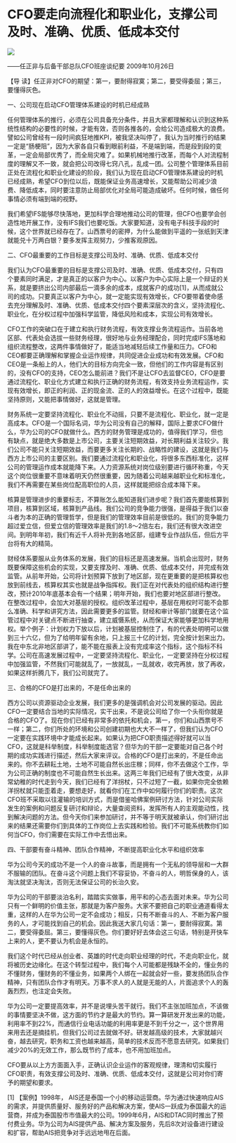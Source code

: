 # CFO要走向流程化和职业化，支撑公司及时、准确、优质、低成本交付
<img class="pv" src="https://api.visitor.plantree.me/visitor-badge/pv?namespace=plantree.me&key=renzhengfei-speeches/CFO要走向流程化和职业化支撑公司及时准确优质低成本交付.md">



——任正非与后备干部总队CFO班座谈纪要
2009年10月26日



【导  读】任正非对CFO的期望：第一，要耐得寂寞；第二，要受得委屈；第三，要懂得灰色。



一、公司现在启动CFO管理体系建设的时机已经成熟

任何管理体系的推行，必须在公司具备充分条件，并且大家都理解和认识到这种系统性结构的必要性的时候，才能有效，否则各推各的，会给公司造成极大的浪费。譬如公司曾经有一段时间疯狂地推KPI，被我坚决叫停了，我认为当时推行的结果一定是“肠梗阻”，因为大家各自只看到眼前利益，不是端到端，而是段到段的变革，一定会局部优秀了，而全局灾难了。如果机械地推行改革，而每个人对流程制度的理解又不一致，就会把公司改得七窍八孔，乱成一团。公司整个管理体系目前正处在流程化和职业化建设的阶段，我们认为现在启动CFO管理体系建设的时机已经成熟，希望CFO到位以后，既能保证业务高速增长，又能帮助公司减少浪费、降低成本，同时要注意防止局部优化对全局可能造成破坏。任何时候，做任何事情必须有端到端的视野。

我们希望IFS能够尽快落地，更加科学合理地推动公司的管理，但CFO也要学会创造性地开展工作，没有IFS我们也要吃饭。大家要知道，没有电子科技手段的时候，这个世界就已经存在了。山西票号的密押，为什么能做到平遥的一张纸到天津就能兑十万两白银？要多发挥主观努力，少推客观原因。

二、CFO最重要的工作目标是支撑公司及时、准确、优质、低成本交付

我们认为CFO最重要的目标是支撑公司及时、准确、优质、低成本交付，只有四个要素同时满足，才是真正的以客户为中心。以客户为中心实际上是一个辩证的关系，就是要挤出公司内部最后一滴多余的成本，成就客户的成功[1]，从而成就公司的成功。只要真正以客户为中心，就一定能实现有效增长，CFO要带着使命感去充分理解及时、准确、优质、低成本交付四个要素深层次的含义，坚持流程化、职业化，在分权过程中加强科学监管，降低风险和成本，实现公司有效增长。

CFO工作的突破口在于建立和执行财务流程，有效支撑业务流程运作。当前各地区部、代表处会选拔一些财务经理，很好地与业务经理配合，同时完成IFS落地和组织流程整改，这两件事情做好了，能适当地减轻后续工作量和压力。CFO和CEO都要正确理解和掌握企业运作规律，共同促进企业成功和有效发展。CFO和CEO是一条船上的人，他们大的目标方向完全一致，但他们的工作内容是有区别的，没有CFO的支持，CEO怎么能前进？我们不是让CFO去监督CEO，CFO是要通过流程化、职业化方式建立和执行正确的财务流程，有效支持业务流程运作，实现有效增长，即正的利润、正的现金流、正的人的效益增长。在这个过程中，既能坚持原则，又能把事情做好，这就是管理。

财务系统一定要坚持流程化、职业化不动摇，只要不是流程化、职业化，就一定是高成本。CFO是一个国际名词，华为公司没有自己的解释，国际上要求CFO做什么，华为公司的CFO就做什么。西方的财务管理是成功的，值得我们学习，但也有缺点，就是绝大多数是上市公司，主要关注短期效益，对长期利益关注较少。我们公司不能只关注短期效益，而要更多关注长期的、战略性的建设，这就是我们与西方上市公司的主要区别。我们要通过流程化和职业化，将很多东西标准化，这样公司的管理运作成本就能降下来。人力资源系统对岗位级别要进行循环称重，今天这个岗位很重要不意味着明天仍然很重要，因为随着公司越来越职业化和标准化，我们不再需要在某些岗位配高职位的人员，这样就能把综合成本降下来。

核算是管理进步的重要标志，不算账怎么能知道我们进步呢？我们首先要能核算到项目，核算到区域，核算到产品线。我们公司的竞争能力很强，是得益于我们以奋斗者为本的正确的管理哲学，但是我们的管理效率目前是很低的。我们的竞争能力超过爱立信，但爱立信的管理效率是我们的1.8～2倍左右，我们还有很大改进空间。到明年年初，我们有近千人将补充到各地区部，组建专业作战队伍，但后方平台将有大的精简。

财经体系要服从业务体系的发展，我们的目标还是高速发展。当机会出现时，财务既要保障这些机会的实现，又要支撑及时、准确、优质、低成本交付，并完成有效监管。从前年开始，公司将计划预算下放到了地区部，现在更重要的是把核算权也放到前线去，核算权其实也就是战争指挥权。我们正在对代表处的组织结构进行整改，预计2010年底基本会有一个结果；明年开始，我们也要对地区部进行整改。在整改过程中，会加大对基层的授权。组织改革过程中，基层在用权时可能不会那么准确、科学和讲究方法，因此需要更多的监管。财经和审计等部门就要在这个监管过程中对关键点不断进行抽查，建立威慑系统，从而保证大家能够更加科学地用权。举个例子：计划权力下放以后，计划被基层控制住了，有的代表处明明可以做到三十六亿，但为了给明年留有余地，只上报三十亿的计划，完全按计划来出力。我在中东北非地区部讲了，能不能在报表上没有完成率这个指标，这个指标不科学。公司在高速发展过程中，一定要坚持流程化、职业化，一定要坚持在分权过程中加强监管，不然我们可能就乱了，一放就乱，一乱就收，收完再放，放了再收，如果这样折腾几下，我们公司就完了。

三、合格的CFO是打出来的，不是任命出来的

西方公司以资源驱动企业发展，我们更多的是强调机会对公司发展的驱动。因此CFO一定要结合当地的实际情况，实干出来，不是说公司给了你一个头衔你就是合格的CFO了。现在你们已经有非常多的依托和机会，第一，你们和山西票号不一样；第二，你们所处的环境和公司创建初期也大大不一样了，但我们认为CFO一定要在实践环境中才能成长起来。如果认为把CFO职责描述得好就可以当CFO，这就是科举制度，科举制度能选官？但华为的干部一定要能对自己各个时期的成功实践进行描述，然后大家来评议。合格的CFO是打出来的，不是任命出来的。你不去耕耘土地，土地不可能自然长出庄稼；同样，你不去做这个工作，华为公司正确的制度也不可能自然生长出来。这两三年我们已经有了很大改变，从非常幼稚的时代走到今天，我们已经有了洋拐杖，只不过短了一截，如果你完全依赖洋拐杖就只能歪着走，要想走好，就看你们在工作中如何履行你们的职责。这次CFO班不采取以往灌输的培训方式，而是借鉴哈佛案例研讨方法，针对公司实际发生的案例和问题反复研讨和辩论，大量查阅资料，发挥所有人的主观能动性，找到解决问题的方法。但今天你们来参加研讨，并不等于明天就被承认，你们研讨出来的结果还需要你们到具体的工作岗位上去实践和检验。我们不可能系统教你们如何当CFO，你们需要在实际工作中去悟出来。

四、干部要有奋斗精神、团队合作精神，不断提高职业化水平和组织效率

华为公司今天的成功不是一个人的奋斗故事，而是拥有一个无私的领导层和一大群不服输的团队。在奋斗这个问题上我们不容妥协，不奋斗的人，明哲保身的人，该淘汰就坚决淘汰，否则无法保证公司的长治久安。

华为公司的干部要淡泊名利，踏踏实实做事，用平和的心态去面对未来。华为公司只有一个鲜明的价值主张，那就是为客户服务。大家不要把自己的职业通道看得太重，这样的人在华为公司一定不会成功；相反，只有不断奋斗的人、不断为客户服务的人，才可能找到自己的机会。因此我送大家几句话：第一，要耐得寂寞。第二，要受得委屈。第三，要懂得灰色。你们要好好去体会这三句话，特别是开快车上来的人，更不要认为机会是永恒的。

我们这个时代已经从创业者、英雄的时代走向职业经理的时代，不走向职业化，就将被历史边缘化。在这个转型过程中，我们每个人可能都是残缺不全的，懂业务的不懂财务，懂财务的不懂业务，如果两个人绑在一起就会好一些，要发扬团队合作精神，只有团队合作才有明天。万事不求人的人就是无能的人，片面追求个人的轰轰烈烈，也注定会失败。

华为公司一定要提高效率，并不是说埋头苦干就行。我们不主张加班加点，不该做的事情要坚决不做，这方面的节约才是最大的节约。算一算研发开发出来的功能，利用率不到22%，而通信行业电话功能的利用率更是不到千分之一，这个世界用来用去还是摘挂机，但我们公司过去就做不好。研发越高级的技术，大家就越兴奋，越去研究，职务和工资也越来越高，简单的技术反而不愿意去研究。如果我们减少20%的无效工作，那么既节约了成本，也不用加班加点。

CFO要从以上方方面面入手，正确认识企业运作的客观规律，理清和切实履行CFO职责，有效支撑公司及时、准确、优质、低成本交付，这就是公司对你们寄予的期望和要求。


[1] 【案例】1998年， AIS还是泰国一个小的移动运营商。华为通过快速响应AIS的需求，并提供质量好、服务好的产品和解决方案，使AIS一跃成为泰国最大的运营商，并成为泰国股市市值最大的公司。1999年6月，AIS和DTAC同时推出了预付费业务。华为公司为AIS提供产品、解决方案及服务，先后8次对设备进行建设和扩容，帮助AIS把竞争对手远远地甩在后面。
